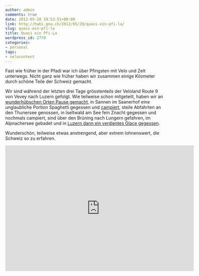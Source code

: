 ```yaml
---
author: admin
comments: true
date: 2012-05-28 19:53:51+00:00
link: http://habi.gna.ch/2012/05/28/quasi-ein-pfi-la/
slug: quasi-ein-pfi-la
title: Quasi ein Pfi-La
wordpress_id: 2770
categories:
- personal
tags:
- velocontent
---
```


Fast wie früher in der Pfadi war ich über Pfingsten mit Velo und Zelt unterwegs. Nicht ganz wie früher haben wir zusammen einige Kilometer durch schöne Teile der Schweiz gemacht.

Wir sind während der letzten drei Tage grösstenteils der Veloland Route 9 von Vevey nach Luzern gefolgt. Wie teilweise schon mitgeteilt, haben wir an [wunderhübschen Orten Pause gemacht](http://habi.gna.ch/2012/05/28/in-luzern-am-ziel/), in Sannen im Saanerhof eine unglaubliche Portion Spaghetti gegessen und [campiert](http://status.davidhaberthuer.ch/notice/23237), steile Abfahrten an den Thunersee genossen, in Iseltwald am See fein Znacht gegessen und nochmals campiert, sind über den Brüning nach Lungern gefahren, im Alpnachersee gebadet und in [Luzern dann ein verdientes Glace gegessen](http://habi.gna.ch/2012/05/28/in-luzern-am-ziel/).

Wunderschön, teilweise etwas anstrengend, aber extrem lohnenswert, die Schweiz so zu erfahren.

<iframe src="http://www.gpsies.com/mapOnly.do?fileId=mocncvjqysuwqqua" scrolling="no" marginheight="0" marginwidth="0" width="600" height="400" frameborder="0"></iframe>
